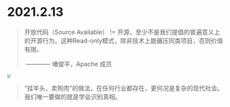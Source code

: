 # 2021.2.13

> 开放代码（Source Available） != 开源，至少不是我们提倡的普遍意义上的开源行为。这种Read-only模式，除非技术上能碾压同类项目，否则价值有限。
>
> ​         ———— 堵俊平，Apache 成员 

<img src="https://media.moddb.com/images/articles/1/150/149318/NS.png" style="zoom:50%;" />

> “挂羊头，卖狗肉”的做法，在任何行业都存在，更何况是复杂的现代社会。我们唯一要做的就是学会识别真相。